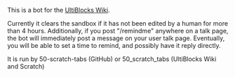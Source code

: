 This is a bot for the [UltiBlocks Wiki](https://ultiblocks.miraheze.org).

Currently it clears the sandbox if it has not been edited by a human for more than 4 hours. Additionally, if you post "/remindme" anywhere on a talk page, the bot will immediately post a message on your user talk page. Eventually, you will be able to set a time to remind, and possibly have it reply directly.

It is run by 50-scratch-tabs (GitHub) or 50_scratch_tabs (UltiBlocks Wiki and Scratch)
